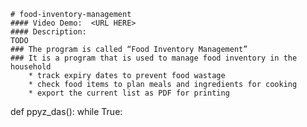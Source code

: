     # food-inventory-management
    #### Video Demo:  <URL HERE>
    #### Description:
    TODO
    ### The program is called “Food Inventory Management”
    ### It is a program that is used to manage food inventory in the household
        * track expiry dates to prevent food wastage
        * check food items to plan meals and ingredients for cooking
        * export the current list as PDF for printing

def ppyz_das():
    while True:
    